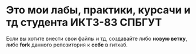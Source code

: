 # Это **мои** лабы, практики, курсачи и тд студента ИКТЗ-83 СПБГУТ
Если вы хотите внести свои файлы и тд, создавайте либо **новую ветку**, либо **fork** данного репозитория к **себе** в гитхаб.

